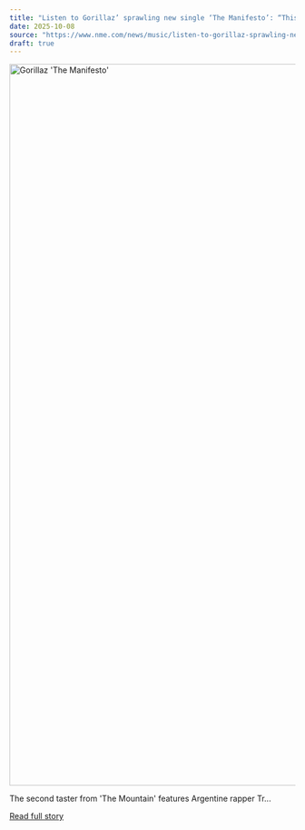 ```yaml
---
title: "Listen to Gorillaz’ sprawling new single ‘The Manifesto’: “This is a musical meditation infused with light”"
date: 2025-10-08
source: "https://www.nme.com/news/music/listen-to-gorillaz-sprawling-new-single-the-manifesto-this-is-a-musical-meditation-infused-with-light-3898053?utm_source=rss&utm_medium=rss&utm_campaign=listen-to-gorillaz-sprawling-new-single-the-manifesto-this-is-a-musical-meditation-infused-with-light"
draft: true
---
```


<p><img alt="Gorillaz &#039;The Manifesto&#039;" class="attachment-full size-full wp-post-image" height="1270" src="https://www.nme.com/wp-content/uploads/2025/10/2025_gorillaz_themanifesto_press_2000x1270.jpg" width="2000" /></p>
<p>The second taster from 'The Mountain' features Argentine rapper Tr...

[Read full story](https://www.nme.com/news/music/listen-to-gorillaz-sprawling-new-single-the-manifesto-this-is-a-musical-meditation-infused-with-light-3898053?utm_source=rss&utm_medium=rss&utm_campaign=listen-to-gorillaz-sprawling-new-single-the-manifesto-this-is-a-musical-meditation-infused-with-light)
